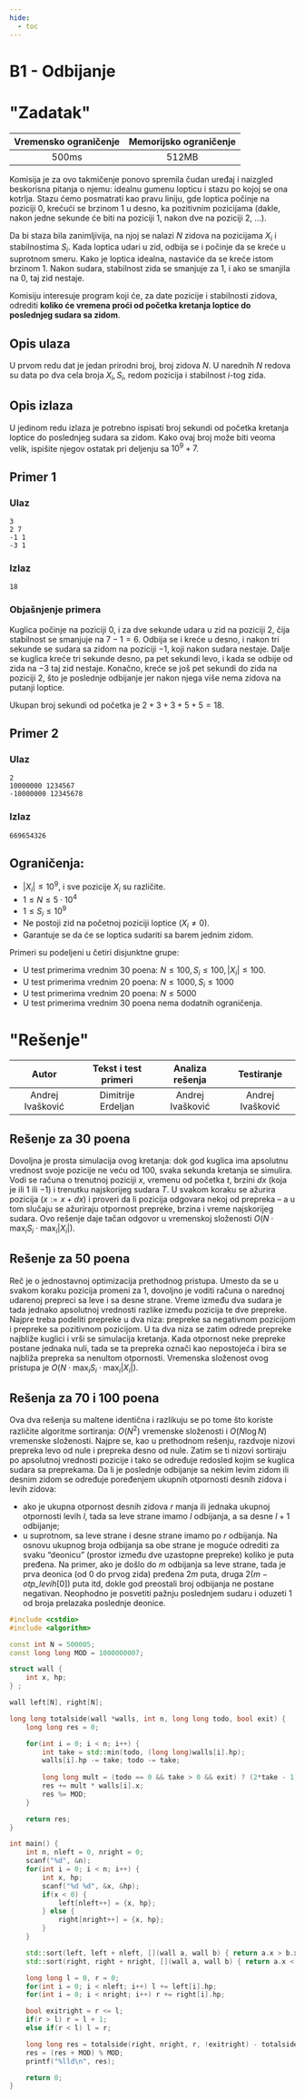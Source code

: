 ```yaml
---
hide:
  - toc
---
```


# B1 - Odbijanje

#  "Zadatak"

| Vremensko ograničenje | Memorijsko ograničenje |
|:-:|:-:|
| 500ms | 512MB |

Komisija je za ovo takmičenje ponovo spremila čudan uređaj i naizgled
beskorisna pitanja o njemu: idealnu gumenu lopticu i stazu po kojoj se
ona kotrlja. Stazu ćemo posmatrati kao pravu liniju, gde loptica počinje
na poziciji $0$, krećući se brzinom 1 u desno, ka pozitivnim
pozicijama (dakle, nakon jedne sekunde će biti na poziciji 1, nakon
dve na poziciji 2, ...).

Da bi staza bila zanimljivija, na njoj se nalazi $N$ zidova na
pozicijama $X_i$ i stabilnostima $S_i$. Kada loptica udari u zid,
odbija se i počinje da se kreće u suprotnom smeru. Kako je loptica
idealna, nastaviće da se kreće istom brzinom $1$. Nakon sudara,
stabilnost zida se smanjuje za $1$, i ako se smanjila na $0$, taj zid
nestaje.

Komisiju interesuje program koji će, za date pozicije i stabilnosti
zidova, odrediti **koliko će vremena proći od početka kretanja loptice
do poslednjeg sudara sa zidom**.

## Opis ulaza

U prvom redu dat je jedan prirodni broj, broj zidova $N$. U narednih
$N$ redova su data po dva cela broja $X_i, S_i$, redom pozicija i
stabilnost $i$-tog zida.

## Opis izlaza

U jedinom redu izlaza je potrebno ispisati broj sekundi od početka
kretanja loptice do poslednjeg sudara sa zidom. Kako ovaj broj može biti
veoma velik, ispišite njegov ostatak pri deljenju sa $10^9 + 7$.

## Primer 1

### Ulaz
```
3
2 7
-1 1
-3 1
```

### Izlaz
```
18
```

### Objašnjenje primera

Kuglica počinje na poziciji $0$, i za dve sekunde udara u zid na
poziciji $2$, čija stabilnost se smanjuje na $7-1 = 6$. Odbija se i
kreće u desno, i nakon tri sekunde se sudara sa zidom na poziciji
$-1$, koji nakon sudara nestaje. Dalje se kuglica kreće tri sekunde
desno, pa pet sekundi levo, i kada se odbije od zida na $-3$ taj zid
nestaje. Konačno, kreće se još pet sekundi do zida na poziciji $2$,
što je poslednje odbijanje jer nakon njega više nema zidova na putanji
loptice.

Ukupan broj sekundi od početka je $2 + 3 + 3 + 5 + 5 = 18$.

## Primer 2

### Ulaz

```
2
10000000 1234567
-10000000 12345678
```

### Izlaz

```
669654326
```


## Ograničenja:

* $|X_i| \leq 10^9$, i sve pozicije $X_i$ su različite.
* $1 \leq N \leq 5 \cdot 10^4$
* $1 \leq S_i \leq 10^9$
* Ne postoji zid na početnoj poziciji loptice ($X_i \neq 0$).
* Garantuje se da će se loptica sudariti sa barem jednim zidom.

Primeri su podeljeni u četiri disjunktne grupe: 

* U test primerima vrednim 30 poena: $N \leq 100, S_i \leq 100, |X_i|
  \leq 100$.
* U test primerima vrednim 20 poena: $N \leq 1000, S_i \leq 1000$
* U test primerima vrednim 20 poena: $N \leq 5000$
* U test primerima vrednim 30 poena nema dodatnih ograničenja.


#  "Rešenje"

| Autor | Tekst i test primeri | Analiza rеšenja | Testiranje |
|:-:|:-:|:-:|:-:|
| Andrej Ivašković | Dimitrije Erdeljan | Andrej Ivašković | Andrej Ivašković |

## Rešenje za 30 poena

Dovoljna je prosta simulacija ovog kretanja: dok god kuglica ima apsolutnu vrednost svoje pozicije ne veću od 100, svaka sekunda kretanja se simulira. Vodi se računa o trenutnoj poziciji $x$, vremenu od početka $t$, brzini $\mathit{dx}$ (koja je ili $1$ ili $-1$) i trenutku najskorijeg sudara $T$. U svakom koraku se ažurira pozicija ($x := x + \mathit{dx}$) i proveri da li pozicija odgovara nekoj od prepreka – a u tom slučaju se ažuriraju otpornost prepreke, brzina i vreme najskorijeg sudara. Ovo rešenje daje tačan odgovor u vremenskoj složenosti $O(N \cdot \max_i S_i \cdot \max_i |X_i|)$.

## Rešenje za 50 poena

Reč je o jednostavnoj optimizacija prethodnog pristupa. Umesto da se u svakom koraku pozicija promeni za 1, dovoljno je voditi računa o narednoj udarenoj prepreci sa leve i sa desne strane. Vreme između dva sudara je tada jednako apsolutnoj vrednosti razlike između pozicija te dve prepreke. Najpre treba podeliti prepreke u dva niza: prepreke sa negativnom pozicijom i prepreke sa pozitivnom pozicijom. U ta dva niza se zatim odrede prepreke najbliže kuglici i vrši se simulacija kretanja. Kada otpornost neke prepreke postane jednaka nuli, tada se ta prepreka označi kao nepostojeća i bira se najbliža prepreka sa nenultom otpornosti. Vremenska složenost ovog pristupa je $O(N \cdot \max_i S_i \cdot \max_i |X_i|)$.

## Rešenja za 70 i 100 poena

Ova dva rešenja su maltene identična i razlikuju se po tome što koriste različite algoritme sortiranja: $O(N^2)$ vremenske složenosti i $O(N \log N)$ vremenske složenosti. Najpre se, kao u prethodnom rešenju, razdvoje nizovi prepreka levo od nule i prepreka desno od nule. Zatim se ti nizovi sortiraju po apsolutnoj vrednosti pozicije i tako se određuje redosled kojim se kuglica sudara sa preprekama. Da li je poslednje odbijanje sa nekim levim zidom ili desnim zidom se određuje poređenjem ukupnih otpornosti desnih zidova i levih zidova:
* ako je ukupna otpornost desnih zidova $r$ manja ili jednaka ukupnoj otpornosti levih $l$, tada sa leve strane imamo $l$ odbijanja, a sa desne $l+1$ odbijanje;
* u suprotnom, sa leve strane i desne strane imamo po $r$ odbijanja.
Na osnovu ukupnog broja odbijanja sa obe strane je moguće odrediti za svaku “deonicu” (prostor između dve uzastopne prepreke) koliko je puta pređena. Na primer, ako je došlo do $m$ odbijanja sa leve strane, tada je prva deonica (od 0 do prvog zida) pređena $2m$ puta, druga $2(m-\mathit{otp\_levih}[0])$ puta itd, dokle god preostali broj odbijanja ne postane negativan. Neophodno je posvetiti pažnju poslednjem sudaru i oduzeti $1$ od broja prelazaka poslednje deonice.

``` cpp title="01_odbijanje.cpp" linenums="1"
#include <cstdio>
#include <algorithm>

const int N = 500005;
const long long MOD = 1000000007;

struct wall {
    int x, hp;
} ;

wall left[N], right[N];

long long totalside(wall *walls, int n, long long todo, bool exit) {
    long long res = 0;

    for(int i = 0; i < n; i++) {
        int take = std::min(todo, (long long)walls[i].hp);
        walls[i].hp -= take; todo -= take;
        
        long long mult = (todo == 0 && take > 0 && exit) ? (2*take - 1) : 2*take;
        res += mult * walls[i].x;
        res %= MOD;
    }

    return res;
}

int main() {
    int n, nleft = 0, nright = 0;
    scanf("%d", &n);
    for(int i = 0; i < n; i++) {
        int x, hp;
        scanf("%d %d", &x, &hp);
        if(x < 0) {
            left[nleft++] = {x, hp};
        } else {
            right[nright++] = {x, hp};
        }
    }

    std::sort(left, left + nleft, [](wall a, wall b) { return a.x > b.x; });
    std::sort(right, right + nright, [](wall a, wall b) { return a.x < b.x; });

    long long l = 0, r = 0;
    for(int i = 0; i < nleft; i++) l += left[i].hp;
    for(int i = 0; i < nright; i++) r += right[i].hp;

    bool exitright = r <= l;
    if(r > l) r = l + 1;
    else if(r < l) l = r;

    long long res = totalside(right, nright, r, !exitright) - totalside(left, nleft, l, exitright);
    res = (res + MOD) % MOD;
    printf("%lld\n", res);

    return 0;
}

```
